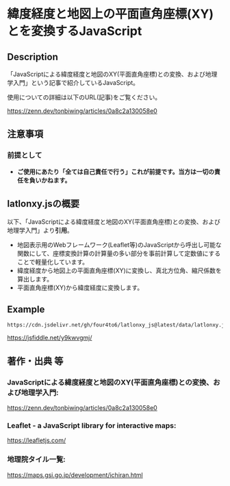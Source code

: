 # 緯度経度と地図上の平面直角座標(XY)とを変換するJavaScript

## Description

「JavaScriptによる緯度経度と地図のXY(平面直角座標)との変換、および地理学入門」という記事で紹介しているJavaScript。

使用についての詳細は以下のURL(記事)をご覧ください。

https://zenn.dev/tonbiwing/articles/0a8c2a130058e0

## 注意事項

### 前提として

- **ご使用にあたり「全ては自己責任で行う」これが前提です。当方は一切の責任を負いかねます。**

## latlonxy.jsの概要

以下、「JavaScriptによる緯度経度と地図のXY(平面直角座標)との変換、および地理学入門」より**引用**。

- 地図表示用のWebフレームワーク(Leaflet等)のJavaScriptから呼出し可能な関数にして、座標変換計算の計算量の多い部分を事前計算して定数値にすることで軽量化しています。
- 緯度経度から地図上の平面直角座標(XY)に変換し、真北方位角、縮尺係数を算出します。
- 平面直角座標(XY)から緯度経度に変換します。

## Example

```html:jsDelivr
https://cdn.jsdelivr.net/gh/four4to6/latlonxy_js@latest/data/latlonxy.js
```

https://jsfiddle.net/y9kwvgmj/

## 著作・出典 等

### JavaScriptによる緯度経度と地図のXY(平面直角座標)との変換、および地理学入門:
https://zenn.dev/tonbiwing/articles/0a8c2a130058e0

### Leaflet - a JavaScript library for interactive maps:
https://leafletjs.com/

### 地理院タイル一覧:
https://maps.gsi.go.jp/development/ichiran.html

